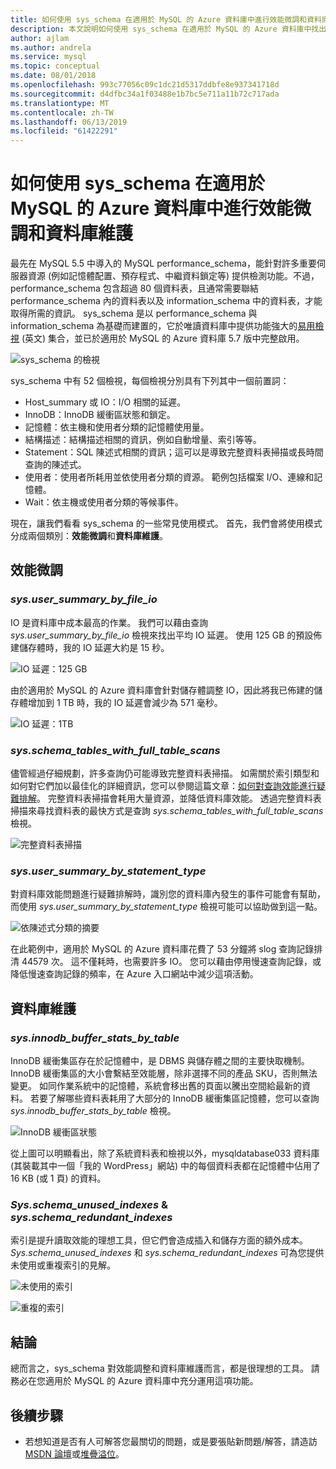 ```yaml
---
title: 如何使用 sys_schema 在適用於 MySQL 的 Azure 資料庫中進行效能微調和資料庫維護
description: 本文說明如何使用 sys_schema 在適用於 MySQL 的 Azure 資料庫中找出效能問題及維護資料庫。
author: ajlam
ms.author: andrela
ms.service: mysql
ms.topic: conceptual
ms.date: 08/01/2018
ms.openlocfilehash: 993c77056c09c1dc21d5317ddbfe8e937341718d
ms.sourcegitcommit: d4dfbc34a1f03488e1b7bc5e711a11b72c717ada
ms.translationtype: MT
ms.contentlocale: zh-TW
ms.lasthandoff: 06/13/2019
ms.locfileid: "61422291"
---
```

# <a name="how-to-use-sysschema-for-performance-tuning-and-database-maintenance-in-azure-database-for-mysql"></a>如何使用 sys_schema 在適用於 MySQL 的 Azure 資料庫中進行效能微調和資料庫維護

最先在 MySQL 5.5 中導入的 MySQL performance_schema，能針對許多重要伺服器資源 (例如記憶體配置、預存程式、中繼資料鎖定等) 提供檢測功能。不過，performance_schema 包含超過 80 個資料表，且通常需要聯結 performance_schema 內的資料表以及 information_schema 中的資料表，才能取得所需的資訊。 sys_schema 是以 performance_schema 與 information_schema 為基礎而建置的，它於唯讀資料庫中提供功能強大的[易用檢視](https://dev.mysql.com/doc/refman/5.7/en/sys-schema-views.html) \(英文\) 集合，並已於適用於 MySQL 的 Azure 資料庫 5.7 版中完整啟用。

![sys_schema 的檢視](./media/howto-troubleshoot-sys-schema/sys-schema-views.png)

sys_schema 中有 52 個檢視，每個檢視分別具有下列其中一個前置詞：

- Host_summary 或 IO：I/O 相關的延遲。
- InnoDB：InnoDB 緩衝區狀態和鎖定。
- 記憶體：依主機和使用者分類的記憶體使用量。
- 結構描述：結構描述相關的資訊，例如自動增量、索引等等。
- Statement：SQL 陳述式相關的資訊；這可以是導致完整資料表掃描或長時間查詢的陳述式。
- 使用者：使用者所耗用並依使用者分類的資源。 範例包括檔案 I/O、連線和記憶體。
- Wait：依主機或使用者分類的等候事件。

現在，讓我們看看 sys_schema 的一些常見使用模式。 首先，我們會將使用模式分成兩個類別：**效能微調**和**資料庫維護**。

## <a name="performance-tuning"></a>效能微調

### <a name="sysusersummarybyfileio"></a>*sys.user_summary_by_file_io*

IO 是資料庫中成本最高的作業。 我們可以藉由查詢 *sys.user_summary_by_file_io* 檢視來找出平均 IO 延遲。 使用 125 GB 的預設佈建儲存體時，我的 IO 延遲大約是 15 秒。

![IO 延遲：125 GB](./media/howto-troubleshoot-sys-schema/io-latency-125GB.png)

由於適用於 MySQL 的 Azure 資料庫會針對儲存體調整 IO，因此將我已佈建的儲存體增加到 1 TB 時，我的 IO 延遲會減少為 571 毫秒。

![IO 延遲：1TB](./media/howto-troubleshoot-sys-schema/io-latency-1TB.png)

### <a name="sysschematableswithfulltablescans"></a>*sys.schema_tables_with_full_table_scans*

儘管經過仔細規劃，許多查詢仍可能導致完整資料表掃描。 如需關於索引類型和如何對它們加以最佳化的詳細資訊，您可以參閱這篇文章：[如何對查詢效能進行疑難排解](./howto-troubleshoot-query-performance.md)。 完整資料表掃描會耗用大量資源，並降低資料庫效能。 透過完整資料表掃描來尋找資料表的最快方式是查詢 *sys.schema_tables_with_full_table_scans* 檢視。

![完整資料表掃描](./media/howto-troubleshoot-sys-schema/full-table-scans.png)

### <a name="sysusersummarybystatementtype"></a>*sys.user_summary_by_statement_type*

對資料庫效能問題進行疑難排解時，識別您的資料庫內發生的事件可能會有幫助，而使用 *sys.user_summary_by_statement_type* 檢視可能可以協助做到這一點。

![依陳述式分類的摘要](./media/howto-troubleshoot-sys-schema/summary-by-statement.png)

在此範例中，適用於 MySQL 的 Azure 資料庫花費了 53 分鐘將 slog 查詢記錄排清 44579 次。 這不僅耗時，也需要許多 IO。 您可以藉由停用慢速查詢記錄，或降低慢速查詢記錄的頻率，在 Azure 入口網站中減少這項活動。

## <a name="database-maintenance"></a>資料庫維護

### <a name="sysinnodbbufferstatsbytable"></a>*sys.innodb_buffer_stats_by_table*

InnoDB 緩衝集區存在於記憶體中，是 DBMS 與儲存體之間的主要快取機制。 InnoDB 緩衝集區的大小會繫結至效能層，除非選擇不同的產品 SKU，否則無法變更。 如同作業系統中的記憶體，系統會移出舊的頁面以騰出空間給最新的資料。 若要了解哪些資料表耗用了大部分的 InnoDB 緩衝集區記憶體，您可以查詢 *sys.innodb_buffer_stats_by_table* 檢視。

![InnoDB 緩衝區狀態](./media/howto-troubleshoot-sys-schema/innodb-buffer-status.png)

從上圖可以明顯看出，除了系統資料表和檢視以外，mysqldatabase033 資料庫 (其裝載其中一個「我的 WordPress」網站) 中的每個資料表都在記憶體中佔用了 16 KB (或 1 頁) 的資料。

### <a name="sysschemaunusedindexes--sysschemaredundantindexes"></a>*Sys.schema_unused_indexes* & *sys.schema_redundant_indexes*

索引是提升讀取效能的理想工具，但它們會造成插入和儲存方面的額外成本。 *Sys.schema_unused_indexes* 和 *sys.schema_redundant_indexes* 可為您提供未使用或重複索引的見解。

![未使用的索引](./media/howto-troubleshoot-sys-schema/unused-indexes.png)

![重複的索引](./media/howto-troubleshoot-sys-schema/redundant-indexes.png)

## <a name="conclusion"></a>結論

總而言之，sys_schema 對效能調整和資料庫維護而言，都是很理想的工具。 請務必在您適用於 MySQL 的 Azure 資料庫中充分運用這項功能。 

## <a name="next-steps"></a>後續步驟
- 若想知道是否有人可解答您最關切的問題，或是要張貼新問題/解答，請造訪 [MSDN 論壇](https://social.msdn.microsoft.com/forums/security/en-US/home?forum=AzureDatabaseforMySQL)或[堆疊溢位](https://stackoverflow.com/questions/tagged/azure-database-mysql)。
